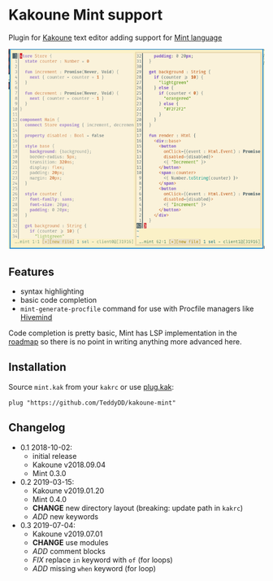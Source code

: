 # Kakoune Mint support

Plugin for [Kakoune][kakoune] text editor adding support for [Mint
language][mint]

![Screenshot](mint-screen.png)

## Features

- syntax highlighting
- basic code completion
- `mint-generate-procfile` command for use with Procfile managers like [Hivemind][hivemind]

Code completion is pretty basic, Mint has LSP implementation in the [roadmap](https://www.mint-lang.com/roadmap)
so there is no point in writing anything more advanced here.

## Installation

Source `mint.kak` from your `kakrc` or use [plug.kak]:

```
plug "https://github.com/TeddyDD/kakoune-mint"
```

[mint]: https://www.mint-lang.com/
[Kakoune]: http://kakoune.org/
[hivemind]: https://github.com/DarthSim/hivemind
[plug.kak]: https://github.com/andreyorst/plug.kak

## Changelog

- 0.1 2018-10-02:
    - initial release
    - Kakoune v2018.09.04
    - Mint 0.3.0
- 0.2 2019-03-15:
    - Kakoune v2019.01.20
    - Mint 0.4.0
    - __CHANGE__ new directory layout (breaking: update path in `kakrc`)
    - _ADD_ new keywords
- 0.3 2019-07-04:
    - Kakoune v2019.07.01
    - __CHANGE__ use modules
    - _ADD_ comment blocks
    - _FIX_ replace `in` keyword with `of` (for loops)
    - _ADD_ missing `when` keyword (for loop)

